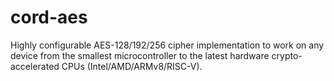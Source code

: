 # cord-aes
Highly configurable AES-128/192/256 cipher implementation to work on any device from the smallest microcontroller to the latest hardware crypto-accelerated CPUs (Intel/AMD/ARMv8/RISC-V).
